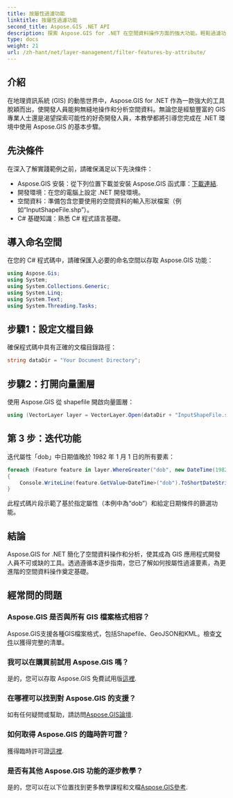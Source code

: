 ```yaml
---
title: 按屬性過濾功能
linktitle: 按屬性過濾功能
second_title: Aspose.GIS .NET API
description: 探索 Aspose.GIS for .NET 在空間資料操作方面的強大功能。輕鬆過濾功能、增強 GIS 應用程式並提高生產力。
type: docs
weight: 21
url: /zh-hant/net/layer-management/filter-features-by-attribute/
---
```

## 介紹
在地理資訊系統 (GIS) 的動態世界中，Aspose.GIS for .NET 作為一款強大的工具脫穎而出，使開發人員能夠無縫地操作和分析空間資料。無論您是經驗豐富的 GIS 專業人士還是渴望探索可能性的好奇開發人員，本教學都將引導您完成在 .NET 環境中使用 Aspose.GIS 的基本步驟。
## 先決條件
在深入了解實踐範例之前，請確保滿足以下先決條件：
-  Aspose.GIS 安裝：從下列位置下載並安裝 Aspose.GIS 函式庫：[下載連結](https://releases.aspose.com/gis/net/).
- 開發環境：在您的電腦上設定 .NET 開發環境。
- 空間資料：準備包含您要使用的空間資料的輸入形狀檔案（例如“InputShapeFile.shp”）。
- C# 基礎知識：熟悉 C# 程式語言基礎。
## 導入命名空間
在您的 C# 程式碼中，請確保匯入必要的命名空間以存取 Aspose.GIS 功能：
```csharp
using Aspose.Gis;
using System;
using System.Collections.Generic;
using System.Linq;
using System.Text;
using System.Threading.Tasks;
```
## 步驟1：設定文檔目錄
確保程式碼中具有正確的文檔目錄路徑：
```csharp
string dataDir = "Your Document Directory";
```
## 步驟2：打開向量圖層
使用 Aspose.GIS 從 shapefile 開啟向量圖層：
```csharp
using (VectorLayer layer = VectorLayer.Open(dataDir + "InputShapeFile.shp", Drivers.Shapefile))
```
## 第 3 步：迭代功能
迭代屬性「dob」中日期值晚於 1982 年 1 月 1 日的所有要素：
```csharp
foreach (Feature feature in layer.WhereGreater("dob", new DateTime(1982, 1, 1, 0, 0, 0)))
{
    Console.WriteLine(feature.GetValue<DateTime>("dob").ToShortDateString());
}
```
此程式碼片段示範了基於指定屬性（本例中為“dob”）和給定日期條件的篩選功能。
## 結論
Aspose.GIS for .NET 簡化了空間資料操作和分析，使其成為 GIS 應用程式開發人員不可或缺的工具。透過遵循本逐步指南，您已了解如何按屬性過濾要素，為更進階的空間資料操作奠定基礎。
## 經常問的問題
### Aspose.GIS 是否與所有 GIS 檔案格式相容？
 Aspose.GIS支援各種GIS檔案格式，包括Shapefile、GeoJSON和KML。檢查[文件](https://reference.aspose.com/gis/net/)以獲得完整的清單。
### 我可以在購買前試用 Aspose.GIS 嗎？
是的，您可以存取 Aspose.GIS 免費試用版[這裡](https://releases.aspose.com/).
### 在哪裡可以找到對 Aspose.GIS 的支援？
如有任何疑問或幫助，請訪問[Aspose.GIS論壇](https://forum.aspose.com/c/gis/33).
### 如何取得 Aspose.GIS 的臨時許可證？
獲得臨時許可證[這裡](https://purchase.aspose.com/temporary-license/).
### 是否有其他 Aspose.GIS 功能的逐步教學？
是的，您可以在以下位置找到更多教學課程和文檔[Aspose.GIS參考](https://reference.aspose.com/gis/net/).